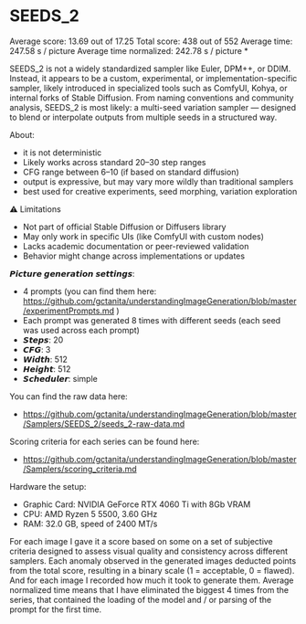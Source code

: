 # SEEDS_2

Average score:	13.69	out of 17.25
Total score:	438	out of 552
Average time: 	247.58	s / picture
Average time normalized:	242.78	s / picture *


SEEDS_2 is not a widely standardized sampler like Euler, DPM++, or DDIM. Instead, it appears to be a custom, experimental, or implementation-specific sampler, likely introduced in specialized tools such as ComfyUI, Kohya, or internal forks of Stable Diffusion. From naming conventions and community analysis, SEEDS_2 is most likely: a multi-seed variation sampler — designed to blend or interpolate outputs from multiple seeds in a structured way.


About:
- it is not deterministic
- Likely works across standard 20–30 step ranges
- CFG range between 6–10 (if based on standard diffusion)
- output is expressive, but may vary more wildly than traditional samplers
- best used for creative experiments, seed morphing, variation exploration


⚠️ Limitations
- Not part of official Stable Diffusion or Diffusers library
- May only work in specific UIs (like ComfyUI with custom nodes)
- Lacks academic documentation or peer-reviewed validation
- Behavior might change across implementations or updates


𝙋𝙞𝙘𝙩𝙪𝙧𝙚 𝙜𝙚𝙣𝙚𝙧𝙖𝙩𝙞𝙤𝙣 𝙨𝙚𝙩𝙩𝙞𝙣𝙜𝙨:
- 4 prompts (you can find them here: https://github.com/gctanita/understandingImageGeneration/blob/master/experimentPrompts.md )
- Each prompt was generated 8 times with different seeds (each seed was used across each prompt)
- 𝙎𝙩𝙚𝙥𝙨: 20
- 𝘾𝙁𝙂: 3
- 𝙒𝙞𝙙𝙩𝙝: 512
- 𝙃𝙚𝙞𝙜𝙝𝙩: 512
- 𝙎𝙘𝙝𝙚𝙙𝙪𝙡𝙚𝙧: simple


You can find the raw data here: 
- https://github.com/gctanita/understandingImageGeneration/blob/master/Samplers/SEEDS_2/seeds_2-raw-data.md


Scoring criteria for each series can be found here:
- https://github.com/gctanita/understandingImageGeneration/blob/master/Samplers/scoring_criteria.md


Hardware the setup:
- Graphic Card: NVIDIA GeForce RTX 4060 Ti with 8Gb VRAM 
- CPU: AMD Ryzen 5 5500, 3.60 GHz
- RAM: 32.0 GB, speed of 2400 MT/s 


For each image I gave it a score based on some on a set of subjective criteria designed to assess visual quality and consistency across different samplers. Each anomaly observed in the generated images deducted points from the total score, resulting in a binary scale (1 = acceptable, 0 = flawed). And for each image I recorded how much it took to generate them. Average normalized time means that I have eliminated the biggest 4 times from the series, that contained the loading of the model and / or parsing of the prompt for the first time. 